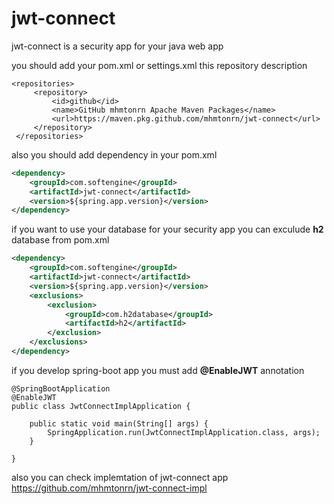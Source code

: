# jwt-connect 

jwt-connect is a security app for your java web app

you should add your pom.xml or settings.xml this repository description

````
<repositories>
     <repository>
         <id>github</id>
         <name>GitHub mhmtonrn Apache Maven Packages</name>
         <url>https://maven.pkg.github.com/mhmtonrn/jwt-connect</url>
     </repository>
 </repositories>
````

also you should add dependency in your pom.xml

````xml
<dependency>
    <groupId>com.softengine</groupId>
    <artifactId>jwt-connect</artifactId>
    <version>${spring.app.version}</version>
</dependency>
````

if you want to use your database for your security app you can exculude **h2** database  from pom.xml

````xml
<dependency>
    <groupId>com.softengine</groupId>
    <artifactId>jwt-connect</artifactId>
    <version>${spring.app.version}</version>
    <exclusions>
        <exclusion>
            <groupId>com.h2database</groupId>
            <artifactId>h2</artifactId>
        </exclusion>
    </exclusions>
</dependency>
````

if you develop spring-boot app you must add **@EnableJWT** annotation 

````
@SpringBootApplication
@EnableJWT
public class JwtConnectImplApplication {

    public static void main(String[] args) {
        SpringApplication.run(JwtConnectImplApplication.class, args);
    }

}

````

also you can check implemtation of jwt-connect app 
https://github.com/mhmtonrn/jwt-connect-impl

